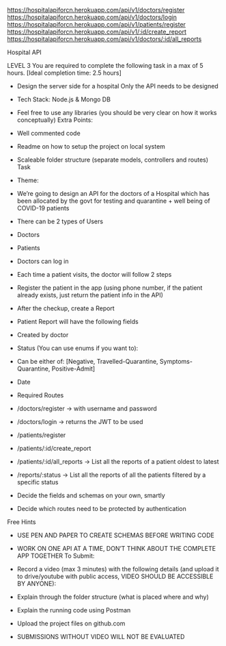 https://hospitalapiforcn.herokuapp.com/api/v1/doctors/register
https://hospitalapiforcn.herokuapp.com/api/v1/doctors/login
https://hospitalapiforcn.herokuapp.com/api/v1/patients/register
https://hospitalapiforcn.herokuapp.com/api/v1/:id/create_report
https://hospitalapiforcn.herokuapp.com/api/v1/doctors/:id/all_reports


Hospital API

LEVEL 3
You are required to complete the following task in a max of 5 hours. [Ideal completion time: 2.5 hours]
- Design the server side for a hospital Only the API needs to be designed
- Tech Stack: Node.js &amp; Mongo DB
- Feel free to use any libraries (you should be very clear on how it works conceptually)
Extra Points:
- Well commented code
- Readme on how to setup the project on local system
- Scaleable folder structure (separate models, controllers and routes)
Task
- Theme:
- We’re going to design an API for the doctors of a Hospital which has been allocated by the
govt for testing and quarantine + well being of COVID-19 patients
- There can be 2 types of Users
- Doctors
- Patients
- Doctors can log in
- Each time a patient visits, the doctor will follow 2 steps
- Register the patient in the app (using phone number, if the patient already exists, just
return the patient info in the API)
- After the checkup, create a Report
- Patient Report will have the following fields
- Created by doctor
- Status (You can use enums if you want to):
- Can be either of: [Negative, Travelled-Quarantine, Symptoms-Quarantine,
Positive-Admit]

- Date
- Required Routes
- /doctors/register → with username and password
- /doctors/login → returns the JWT to be used
- /patients/register
- /patients/:id/create_report
- /patients/:id/all_reports → List all the reports of a patient oldest to latest
- /reports/:status → List all the reports of all the patients filtered by a specific status
- Decide the fields and schemas on your own, smartly
- Decide which routes need to be protected by authentication

Free Hints
- USE PEN AND PAPER TO CREATE SCHEMAS BEFORE WRITING CODE

- WORK ON ONE API AT A TIME, DON’T THINK ABOUT THE COMPLETE APP TOGETHER
To Submit:
- Record a video (max 3 minutes) with the following details (and upload it to drive/youtube with
public access, VIDEO SHOULD BE ACCESSIBLE BY ANYONE):
- Explain through the folder structure (what is placed where and why)
- Explain the running code using Postman
- Upload the project files on github.com
- SUBMISSIONS WITHOUT VIDEO WILL NOT BE EVALUATED
